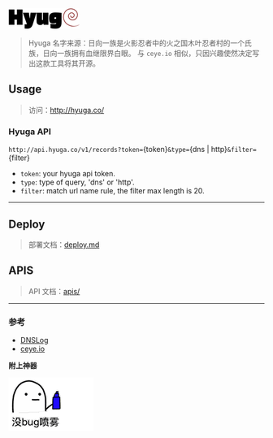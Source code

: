 ![](./docs/hyuga.png)

> Hyuga 名字来源：日向一族是火影忍者中的火之国木叶忍者村的一个氏族，日向一族拥有血继限界白眼。
> 与 `ceye.io` 相似，只因兴趣使然决定写出这款工具将其开源。

## Usage
> 访问：http://hyuga.co/

### Hyuga API

`http://api.hyuga.co/v1/records?token=`{token}`&type=`{dns | http}`&filter=`{filter}
- `token`: your hyuga api token.
- `type`: type of query, 'dns' or 'http'.
- `filter`: match url name rule, the filter max length is 20.
---

## Deploy
> 部署文档：[deploy.md](./docs/deploy.md)

## APIS
>  API 文档：[apis/](./docs/apis/)

---

### 参考

- [DNSLog](https://github.com/BugScanTeam/DNSLog)
- [ceye.io](http://ceye.io)

**附上神器**

![](./docs/2er0Xbug.gif)

